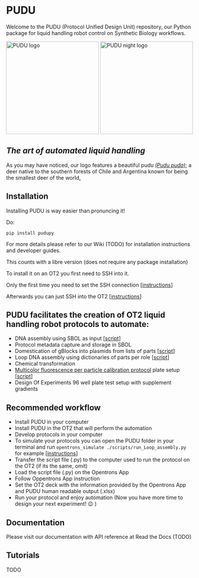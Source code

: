 # PUDU
Welcome to the PUDU (Protocol Unified Design Unit) repository, our Python package for liquid handling robot control on Synthetic Biology workflows.


<img src="https://github.com/RudgeLab/PUDU/blob/main/images/PUDU_Monet.jpeg#gh-light-mode-only" alt="PUDU logo" width="250"/>
<img src="https://github.com/RudgeLab/PUDU/blob/main/images/PUDU_Ukiyo_e.jpeg#gh-dark-mode-only" alt="PUDU night logo" width="250"/>

## *The art of automated liquid handling*

As you may have noticed, our logo features a beautiful pudu _[(Pudu puda)](https://en.wikipedia.org/wiki/Pudu)_; a deer native to the southern forests of Chile and Argentina known for being the smallest deer of the world[.](https://youtu.be/xRQnJyP77tY)


## Installation

Installing PUDU is way easier than pronuncing it! 

Do:

`pip install pudupy`

For more details please refer to our Wiki (TODO) for installation instructions and developer guides.

This counts with a libre version (does not require any package installation)

To install it on an OT2 you first need to SSH into it.

Only the first time you need to set the SSH connection [[instructions](https://support.opentrons.com/s/article/Setting-up-SSH-access-to-your-OT-2)]

Afterwards you can just SSH into the OT2 [[instructions](https://support.opentrons.com/s/article/Connecting-to-your-OT-2-with-SSH)]

## PUDU facilitates the creation of OT2 liquid handling robot protocols to automate:

- DNA assembly using SBOL as input [[script](https://github.com/RudgeLab/PUDU/blob/main/scripts/run_Loop_assembly.py)]
- Protocol metadata capture and storage in SBOL
- Domestication of gBlocks into plasmids from lists of parts [[script](https://github.com/RudgeLab/PUDU/blob/main/scripts/run_Domestication.py)]
- Loop DNA assembly using dictionaries of parts per role [[script](https://github.com/RudgeLab/PUDU/blob/main/scripts/run_Loop_assembly.py)]
- Chemical transformation
- [Multicolor fluorescence per particle calibration protocol](https://old.igem.org/wiki/images/a/a4/InterLab_2022_-_Calibration_Protocol_v2.pdf) plate setup [[script](https://github.com/RudgeLab/PUDU/blob/main/scripts/run_iGEM2022_rgb_od_libre.py)]
- Design Of Experiments 96 well plate test setup with supplement gradients

## Recommended workflow

- Install PUDU in your computer
- Install PUDU in the OT2 that will perform the automation
- Develop protocols in your computer
- To simulate your protocols you can open the PUDU folder in your terminal and run `opentrons_simulate ./scripts/run_Loop_assembly.py ` for example [[instructions](https://support.opentrons.com/s/article/Simulating-OT-2-protocols-on-your-computer?)]
- Transfer the script file (.py) to the computer used to run the protocol on the OT2 (if its the same, omit)
- Load the script file (.py) on the Opentrons App
- Follow Oppentrons App instruction
- Set the OT2 deck with the information provided by the Opentrons App and PUDU human readable output (.xlsx)
- Run your protocol and enjoy automation (Now you have more time to design your next experiment! :wink: )

## Documentation

 Please visit our documentation with API reference at Read the Docs (TODO)

## Tutorials

TODO
